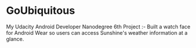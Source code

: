 # GoUbiquitous
My Udacity Android Developer Nanodegree 6th Project :- Built a watch face for Android Wear so users can access Sunshine's weather information at a glance.
